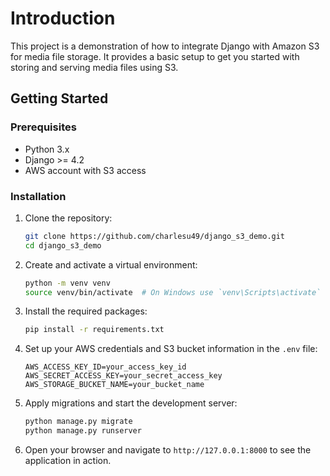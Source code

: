 # Introduction

This project is a demonstration of how to integrate Django with Amazon S3 for media file storage. It provides a basic setup to get you started with storing and serving media files using S3.

## Getting Started

### Prerequisites

- Python 3.x
- Django >= 4.2
- AWS account with S3 access

### Installation

1. Clone the repository:

   ```sh
   git clone https://github.com/charlesu49/django_s3_demo.git
   cd django_s3_demo
   ```

2. Create and activate a virtual environment:

   ```sh
   python -m venv venv
   source venv/bin/activate  # On Windows use `venv\Scripts\activate`
   ```

3. Install the required packages:

   ```sh
   pip install -r requirements.txt
   ```

4. Set up your AWS credentials and S3 bucket information in the `.env` file:

   ```env
   AWS_ACCESS_KEY_ID=your_access_key_id
   AWS_SECRET_ACCESS_KEY=your_secret_access_key
   AWS_STORAGE_BUCKET_NAME=your_bucket_name
   ```

5. Apply migrations and start the development server:

   ```sh
   python manage.py migrate
   python manage.py runserver
   ```

6. Open your browser and navigate to `http://127.0.0.1:8000` to see the application in action.
